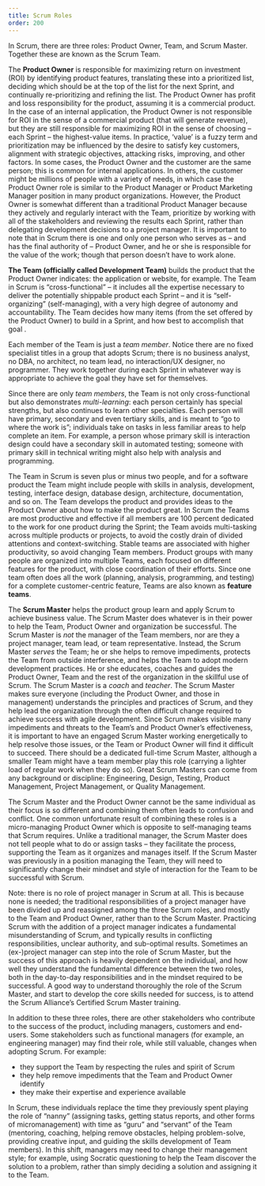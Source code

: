 ```yaml
---
title: Scrum Roles
order: 200
---
```


In Scrum, there are three roles: Product Owner, Team, and Scrum Master.  Together these are known as the Scrum Team.

The **Product Owner** is responsible for maximizing return on investment (ROI) by identifying product features, translating these into a prioritized list, deciding which should be at the top of the list for the next Sprint, and continually re-prioritizing and refining the list. The Product Owner has profit and loss responsibility for the product, assuming it is a commercial product. In the case of an internal application, the Product Owner is not responsible for ROI in the sense of a commercial product (that will generate revenue), but they are still responsible for maximizing ROI in the sense of choosing – each Sprint – the highest-value items. In practice, ‘value’ is a fuzzy term and prioritization may be influenced by the desire to satisfy key customers, alignment with strategic objectives, attacking risks, improving, and other factors.  In some cases, the Product Owner and the customer are the same person; this is common for internal applications. In others, the customer might be millions of people with a variety of needs, in which case the Product Owner role is similar to the Product Manager or Product Marketing Manager position in many product organizations. However, the Product Owner is somewhat different than a traditional Product Manager because they actively and regularly interact with the Team, prioritize by working with all of the stakeholders and reviewing the results each Sprint, rather than delegating development decisions to a project manager. It is important to note that in Scrum there is one and only one person who serves as – and has the final authority of – Product Owner, and he or she is responsible for the value of the work; though that person doesn’t have to work alone.

**The Team (officially called Development Team)** builds the product that the Product Owner indicates: the application or website, for example. The Team in Scrum is “cross-functional” – it includes all the expertise necessary to deliver the potentially shippable product each Sprint – and it is “self-organizing” (self-managing), with a very high degree of autonomy and accountability. The Team decides how many items (from the set offered by the Product Owner) to build in a Sprint, and how best to accomplish that goal .

Each member of the Team is just a *team member*. Notice there are no fixed specialist titles in a group that adopts Scrum; there is no business analyst, no DBA, no architect, no team lead, no interaction/UX designer, no programmer. They work together during each Sprint in whatever way is appropriate to achieve the goal they have set for themselves.

Since there are only *team members*, the Team is not only cross-functional but also demonstrates *multi-learning*: each person certainly has special strengths, but also continues to learn other specialties. Each person will have primary, secondary and even tertiary skills, and is meant to “go to where the work is”; individuals take on tasks in less familiar areas to help complete an item. For example, a person whose primary skill is interaction design could have a secondary skill in automated testing; someone with primary skill in technical writing might also help with analysis and programming.

The Team in Scrum is seven plus or minus two people, and for a software product the Team might include people with skills in analysis, development, testing, interface design, database design, architecture, documentation, and so on. The Team develops the product and provides ideas to the Product Owner about how to make the product great. In Scrum the Teams are most productive and effective if all members are 100 percent dedicated to the work for one product during the Sprint; the Team avoids multi-tasking across multiple products or projects, to avoid the costly drain of divided attentions and context-switching. Stable teams are associated with higher productivity, so avoid changing Team members. Product groups with many people are organized into multiple Teams, each focused on different features for the product, with close coordination of their efforts. Since one team often does all the work (planning, analysis, programming, and testing) for a complete customer-centric feature, Teams are also known as **feature teams**.

The **Scrum Master** helps the product group learn and apply Scrum to achieve business value.  The Scrum Master does whatever is in their power to help the Team, Product Owner and organization be successful. The Scrum Master is *not* the manager of the Team members, nor are they a project manager, team lead, or team representative.  Instead, the Scrum Master *serves* the Team; he or she helps to remove impediments, protects the Team from outside interference, and helps the Team to adopt modern development practices. He or she educates, coaches and guides the Product Owner, Team and the rest of the organization in the skillful use of Scrum. The Scrum Master is a *coach* and *teacher*. The Scrum Master makes sure everyone (including the Product Owner, and those in management) understands the principles and practices of Scrum, and they help lead the organization through the often difficult change required to achieve success with agile development.  Since Scrum makes visible many impediments and threats to the Team’s and Product Owner’s effectiveness, it is important to have an engaged Scrum Master working energetically to help resolve those issues, or the Team or Product Owner will find it difficult to succeed.  There should be a dedicated full-time Scrum Master, although a smaller Team might have a team member play this role (carrying a lighter load of regular work when they do so). Great Scrum Masters can come from any background or discipline: Engineering, Design, Testing, Product Management, Project Management, or Quality Management.

The Scrum Master and the Product Owner cannot be the same individual as their focus is so different and combining them often leads to confusion and conflict. One common unfortunate result of combining these roles is a micro-managing Product Owner which is opposite to self-managing teams that Scrum requires. Unlike a traditional manager, the Scrum Master does not tell people what to do or assign tasks – they facilitate the process, supporting the Team as it organizes and manages itself. If the Scrum Master was previously in a position managing the Team, they will need to significantly change their mindset and style of interaction for the Team to be successful with Scrum.

Note: there is no role of project manager in Scrum at all.  This is because none is needed; the traditional responsibilities of a project manager have been divided up and reassigned among the three Scrum roles, and mostly to the Team and Product Owner, rather than to the Scrum Master.  Practicing Scrum with the addition of a project manager indicates a fundamental misunderstanding of Scrum, and typically results in conflicting responsibilities, unclear authority, and sub-optimal results.  Sometimes an (ex-)project manager can step into the role of Scrum Master, but the success of this approach is heavily dependent on the individual, and how well they understand the fundamental difference between the two roles, both in the day-to-day responsibilities and in the mindset required to be successful.  A good way to understand thoroughly the role of the Scrum Master, and start to develop the core skills needed for success, is to attend the Scrum Alliance’s Certified Scrum Master training.

In addition to these three roles, there are other stakeholders who contribute to the success of the product, including managers, customers and end-users. Some stakeholders such as functional managers (for example, an engineering manager) may find their role, while still valuable, changes when adopting Scrum. For example:

* they support the Team by respecting the rules and spirit of Scrum
* they help remove impediments that the Team and Product Owner identify
* they make their expertise and experience available

In Scrum, these individuals replace the time they previously spent playing the role of “nanny” (assigning tasks, getting status reports, and other forms of micromanagement) with time as “guru” and “servant” of the Team (mentoring, coaching, helping remove obstacles, helping problem-solve, providing creative input, and guiding the skills development of Team members). In this shift, managers may need to change their management style; for example, using Socratic questioning to help the Team discover the solution to a problem, rather than simply deciding a solution and assigning it to the Team.